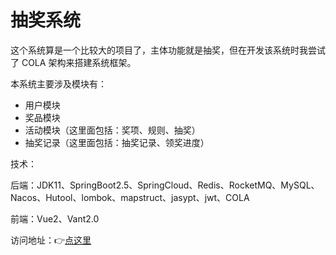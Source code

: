 # 抽奖系统
这个系统算是一个比较大的项目了，主体功能就是抽奖，但在开发该系统时我尝试了 COLA 架构来搭建系统框架。

本系统主要涉及模块有：
- 用户模块
- 奖品模块
- 活动模块（这里面包括：奖项、规则、抽奖）
- 抽奖记录（这里面包括：抽奖记录、领奖进度）

技术：

后端：JDK11、SpringBoot2.5、SpringCloud、Redis、RocketMQ、MySQL、Nacos、Hutool、lombok、mapstruct、jasypt、jwt、COLA

前端：Vue2、Vant2.0

访问地址：👉[点这里](https://www.j3code.cn/myFile/static/resources/document/bld/bld_sys.html)
